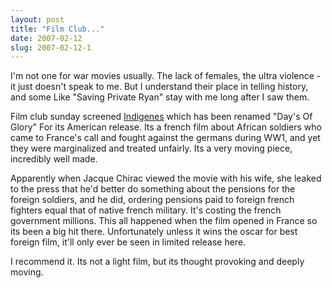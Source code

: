 ```yaml
---
layout: post
title: "Film Club..."
date: 2007-02-12
slug: 2007-02-12-1
---
```


I&apos;m not one for war movies usually.  The lack of females, the ultra violence - it just doesn&apos;t speak to me.  But I understand their place in telling history, and some Like &quot;Saving Private Ryan&quot; stay with me long after I saw them.

Film club sunday screened  [Indigenes](http://www.filmsdistribution.com/film.php?id=2)  which has been renamed &quot;Day&apos;s Of Glory&quot; For its American release.  Its a french film about African soldiers who came to France&apos;s call and fought against the germans during WW1, and yet they were marginalized and treated unfairly.  Its a very moving piece, incredibly well made.  

Apparently when Jacque Chirac viewed the movie with his wife, she leaked to the press that he&apos;d better do something about the pensions for the foreign soldiers, and he did, ordering pensions paid to foreign french fighters equal that of native french military.  It&apos;s costing the french government millions.   This all happened when the film opened in France so its been a big hit there.  Unfortunately unless it wins the oscar for best foreign film, it&apos;ll only ever be seen in limited release here.  

I recommend it.  Its not a light film, but its thought provoking and deeply moving.


